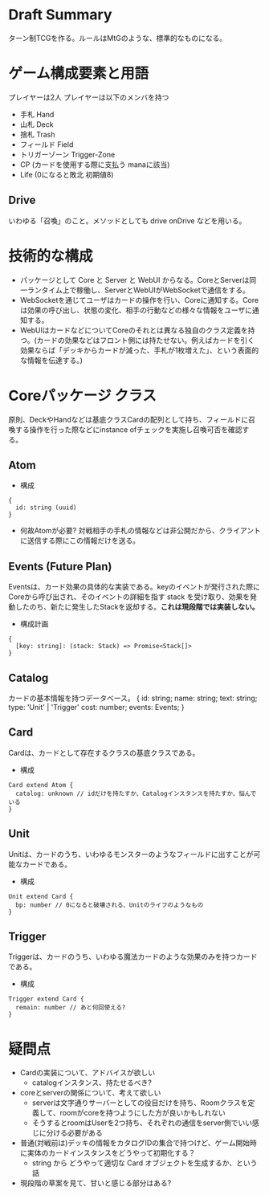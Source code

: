 # Draft Summary
ターン制TCGを作る。ルールはMtGのような、標準的なものになる。

# ゲーム構成要素と用語
プレイヤーは2人
プレイヤーは以下のメンバを持つ
- 手札 Hand
- 山札 Deck
- 捨札 Trash
- フィールド Field
- トリガーゾーン Trigger-Zone
- CP (カードを使用する際に支払う manaに該当)
- Life (0になると敗北 初期値8)

## Drive
いわゆる「召喚」のこと。メソッドとしても drive onDrive などを用いる。

# 技術的な構成
- パッケージとして Core と Server と WebUI からなる。CoreとServerは同一ランタイム上で稼働し、ServerとWebUIがWebSocketで通信をする。
- WebSocketを通じてユーザはカードの操作を行い、Coreに通知する。Coreは効果の呼び出し、状態の変化、相手の行動などの様々な情報をユーザに通知する。
- WebUIはカードなどについてCoreのそれとは異なる独自のクラス定義を持つ。(カードの効果などはフロント側には持たせない。例えばカードを引く効果ならば「デッキからカードが減った、手札が1枚増えた」、という表面的な情報を伝達する。)

# Coreパッケージ クラス
原則、DeckやHandなどは基底クラスCardの配列として持ち、フィールドに召喚する操作を行った際などにinstance ofチェックを実施し召喚可否を確認する。

## Atom
- 構成
```
{
  id: string (uuid)
}
```

- 何故Atomが必要?
対戦相手の手札の情報などは非公開だから、クライアントに送信する際にこの情報だけを送る。

## Events (Future Plan)
Eventsは、カード効果の具体的な実装である。keyのイベントが発行された際にCoreから呼び出され、そのイベントの詳細を指す stack を受け取り、効果を発動したのち、新たに発生したStackを返却する。**これは現段階では実装しない。**
- 構成計画
```
{
  [key: string]: (stack: Stack) => Promise<Stack[]>
}
```

## Catalog
カードの基本情報を持つデータベース。
{
  id: string;
  name: string;
  text: string;
  type: 'Unit' | 'Trigger'
  cost: number;
  events: Events;
}

## Card
Cardは、カードとして存在するクラスの基底クラスである。
- 構成
```
Card extend Atom {
  catalog: unknown // idだけを持たすか、Catalogインスタンスを持たすか、悩んでいる
}
```

## Unit
Unitは、カードのうち、いわゆるモンスターのようなフィールドに出すことが可能なカードである。
- 構成
```
Unit extend Card {
  bp: number // 0になると破壊される、Unitのライフのようなもの
}
```

## Trigger
Triggerは、カードのうち、いわゆる魔法カードのような効果のみを持つカードである。
- 構成
```
Trigger extend Card {
  remain: number // あと何回使える?
}
```

# 疑問点
- Cardの実装について、アドバイスが欲しい
  * catalogインスタンス、持たせるべき?
- coreとserverの関係について、考えて欲しい
  * serverは文字通りサーバーとしての役目だけを持ち、Roomクラスを定義して、roomがcoreを持つようにした方が良いかもしれない
  * そうするとroomはUserを2つ持ち、それぞれの通信をserver側でいい感じに分ける必要がある
- 普通(対戦前は)デッキの情報をカタログIDの集合で持つけど、ゲーム開始時に実体のカードインスタンスをどうやって初期化する？
  * string から どうやって適切な Card オブジェクトを生成するか、という話
- 現段階の草案を見て、甘いと感じる部分はある?